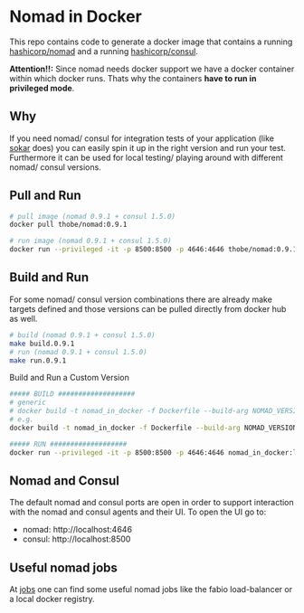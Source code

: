 # Nomad in Docker

This repo contains code to generate a docker image that contains a running [hashicorp/nomad](https://github.com/hashicorp/nomad) and a running [hashicorp/consul](https://github.com/hashicorp/consul).

**Attention!!:** Since nomad needs docker support we have a docker container within which docker runs. Thats why the containers **have to run in privileged mode**.

## Why

If you need nomad/ consul for integration tests of your application (like [sokar](https://github.com/ThomasObenaus/sokar) does) you can easily spin it up in the right version and run your test.
Furthermore it can be used for local testing/ playing around with different nomad/ consul versions.

## Pull and Run

```bash
# pull image (nomad 0.9.1 + consul 1.5.0)
docker pull thobe/nomad:0.9.1

# run image (nomad 0.9.1 + consul 1.5.0)
docker run --privileged -it -p 8500:8500 -p 4646:4646 thobe/nomad:0.9.1
```

## Build and Run

For some nomad/ consul version combinations there are already make targets defined and those versions can be pulled directly from docker hub as well.

```bash
# build (nomad 0.9.1 + consul 1.5.0)
make build.0.9.1
# run (nomad 0.9.1 + consul 1.5.0)
make run.0.9.1
```

Build and Run a Custom Version

```bash
##### BUILD ###################
# generic
# docker build -t nomad_in_docker -f Dockerfile --build-arg NOMAD_VERSION=<version of nomad> --build-arg CONSUL_VERSION=<version of consul> .
# e.g.
docker build -t nomad_in_docker -f Dockerfile --build-arg NOMAD_VERSION=0.11.1 --build-arg CONSUL_VERSION=1.7.3 .

##### RUN ###################
docker run --privileged -it -p 8500:8500 -p 4646:4646 nomad_in_docker:latest
```

## Nomad and Consul

The default nomad and consul ports are open in order to support interaction with the nomad and consul agents and their UI.
To open the UI go to:

- nomad: http://localhost:4646
- consul: http://localhost:8500

## Useful nomad jobs

At [jobs](jobs/) one can find some useful nomad jobs like the fabio load-balancer or a local docker registry.
